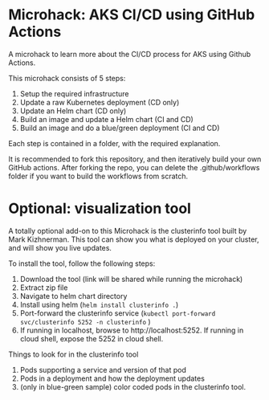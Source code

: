 # Microhack: AKS CI/CD using GitHub Actions
A microhack to learn more about the CI/CD process for AKS using Github Actions.

This microhack consists of 5 steps:
1. Setup the required infrastructure
2. Update a raw Kubernetes deployment (CD only)
3. Update an Helm chart (CD only)
4. Build an image and update a Helm chart (CI and CD)
5. Build an image and do a blue/green deployment (CI and CD)

Each step is contained in a folder, with the required explanation. 

It is recommended to fork this repository, and then iteratively build your own GitHub actions.
After forking the repo, you can delete the .github/workflows folder if you want to build the workflows from scratch.

# Optional: visualization tool
A totally optional add-on to this Microhack is the clusterinfo tool built by Mark Kizhnerman. This tool can show you what is deployed on your cluster, and will show you live updates.

To install the tool, follow the following steps:
1. Download the tool (link will be shared while running the microhack)
2. Extract zip file
3. Navigate to helm chart directory
4. Install using helm (```helm install clusterinfo .```)
5. Port-forward the clusterinfo service (```kubectl port-forward svc/clusterinfo 5252 -n clusterinfo``` )
6. If running in localhost, browse to http://localhost:5252. If running in cloud shell, expose the 5252 in cloud shell.

Things to look for in the clusterinfo tool
1. Pods supporting a service and version of that pod
2. Pods in a deployment and how the deployment updates
3. (only in blue-green sample) color coded pods in the clusterinfo tool.
